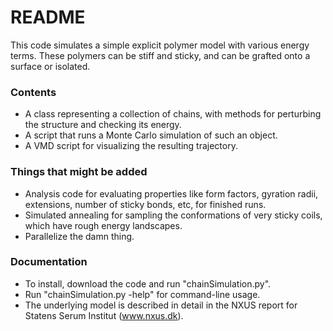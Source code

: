 # README #

This code simulates a simple explicit polymer model with various energy terms. These polymers can be stiff and sticky, and can be grafted onto a surface or isolated.

### Contents ###

* A class representing a collection of chains, with methods for perturbing the structure and checking its energy.
* A script that runs a Monte Carlo simulation of such an object.
* A VMD script for visualizing the resulting trajectory.

### Things that might be added ###

* Analysis code for evaluating properties like form factors, gyration radii, extensions, number of sticky bonds, etc, for finished runs.
* Simulated annealing for sampling the conformations of very sticky coils, which have rough energy landscapes.
* Parallelize the damn thing.

### Documentation ###

* To install, download the code and run "chainSimulation.py". 
* Run "chainSimulation.py -help" for command-line usage.
* The underlying model is described in detail in the NXUS report for Statens Serum Institut (www.nxus.dk).
